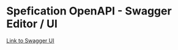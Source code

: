 # Spefication OpenAPI - Swagger Editor / UI

[Link to Swagger UI](https://petstore.swagger.io/?url=https://raw.githubusercontent.com/Daris02/Specification-OAS/master/OpenAPI-STD21099.yml)